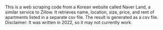 This is a web scraping code from a Korean website called Naver Land, a similar service to Zillow.
It retrieves name, location, size, price, and rent of apartments listed in a separate csv file.
The result is generated as a csv file.
Disclaimer: It was written in 2022, so it may not currently work.

